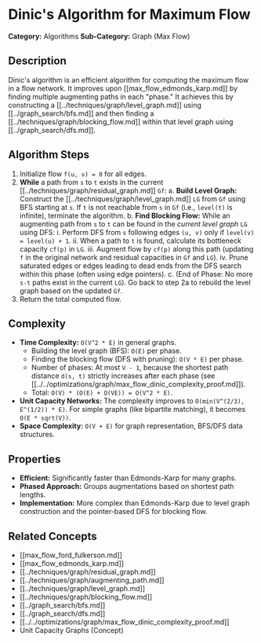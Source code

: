 # Dinic's Algorithm for Maximum Flow

**Category:** Algorithms
**Sub-Category:** Graph (Max Flow)

## Description

Dinic's algorithm is an efficient algorithm for computing the maximum flow in a flow network. It improves upon [[max_flow_edmonds_karp.md]] by finding multiple augmenting paths in each "phase." It achieves this by constructing a [[../techniques/graph/level_graph.md]] using [[../graph_search/bfs.md]] and then finding a [[../techniques/graph/blocking_flow.md]] within that level graph using [[../graph_search/dfs.md]].

## Algorithm Steps

1.  Initialize flow `f(u, v) = 0` for all edges.
2.  **While** a path from `s` to `t` exists in the current [[../techniques/graph/residual_graph.md]] `Gf`:
    a.  **Build Level Graph:** Construct the [[../techniques/graph/level_graph.md]] `LG` from `Gf` using BFS starting at `s`. If `t` is not reachable from `s` in `Gf` (i.e., `level(t)` is infinite), terminate the algorithm.
    b.  **Find Blocking Flow:** While an augmenting path from `s` to `t` can be found in the *current level graph* `LG` using DFS:
        i.  Perform DFS from `s` following edges `(u, v)` only if `level(v) = level(u) + 1`.
        ii. When a path to `t` is found, calculate its bottleneck capacity `cf(p)` in `LG`.
        iii. Augment flow by `cf(p)` along this path (updating `f` in the original network and residual capacities in `Gf` and `LG`).
        iv. Prune saturated edges or edges leading to dead ends from the DFS search within this phase (often using edge pointers).
    c.  (End of Phase: No more `s-t` paths exist in the current `LG`). Go back to step 2a to rebuild the level graph based on the updated `Gf`.
3.  Return the total computed flow.

## Complexity

*   **Time Complexity:** `O(V^2 * E)` in general graphs.
    *   Building the level graph (BFS): `O(E)` per phase.
    *   Finding the blocking flow (DFS with pruning): `O(V * E)` per phase.
    *   Number of phases: At most `V - 1`, because the shortest path distance `d(s, t)` strictly increases after each phase (see [[../../optimizations/graph/max_flow_dinic_complexity_proof.md]]).
    *   Total: `O(V) * (O(E) + O(VE)) = O(V^2 * E)`.
*   **Unit Capacity Networks:** The complexity improves to `O(min(V^(2/3), E^(1/2)) * E)`. For simple graphs (like bipartite matching), it becomes `O(E * sqrt(V))`.
*   **Space Complexity:** `O(V + E)` for graph representation, BFS/DFS data structures.

## Properties

*   **Efficient:** Significantly faster than Edmonds-Karp for many graphs.
*   **Phased Approach:** Groups augmentations based on shortest path lengths.
*   **Implementation:** More complex than Edmonds-Karp due to level graph construction and the pointer-based DFS for blocking flow.

## Related Concepts

*   [[max_flow_ford_fulkerson.md]]
*   [[max_flow_edmonds_karp.md]]
*   [[../techniques/graph/residual_graph.md]]
*   [[../techniques/graph/augmenting_path.md]]
*   [[../techniques/graph/level_graph.md]]
*   [[../techniques/graph/blocking_flow.md]]
*   [[../graph_search/bfs.md]]
*   [[../graph_search/dfs.md]]
*   [[../../optimizations/graph/max_flow_dinic_complexity_proof.md]]
*   Unit Capacity Graphs (Concept) 